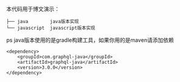 本代码用于博文演示：<a href="http://www.zhaiqianfeng.com/tags/GraphQL/" target="_blank"></a>
```
├── java		java版本实现
└── javascript	javascript版本实现
```
ps
java版本使用的是gradle构建工具，如果你用的是maven请添加依赖
```
<dependency>
    <groupId>com.graphql-java</groupId>
    <artifactId>graphql-java</artifactId>
    <version>3.0.0</version>
</dependency>
```
